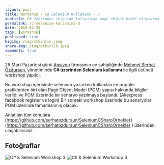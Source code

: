 ```yaml
---
layout: post
title: Workshop - C# Selenium Kullanımı - 3
subtitle: C# üzerinden selenium kullanarak page object model oluşturma ile ilgili pratikler paylaşıldı.
permalink: /c-selenium-kullanimi-3
date: 2019-03-25
tags: [workshop]
published: true
bigimg: /img/etkinlik.jpeg
share-img: /img/etkinlik.jpeg
comments: true
---
```

25 Mart Pazartesi günü [Apsiyon](https://www.apsiyon.com/ "Apsiyon") firmasının ev sahipliğinde
[Mehmet Serhat Özdursun](https://tr.linkedin.com/in/mehmet-serhat-%C3%B6zdursun-79435741 "Mehmet Serhat Özdursun"), yönetiminde
**C# üzerinden Selenium kullanımı** ile ilgili üçüncü workshop yapıldı. 

Bu workshop içerisinde selenium yazarken kullanılan en popüler pratiklerden biri olan Page Object Model (POM) yapısı hakkında
bilgiler verildi ve POM üzerinde bir senaryo yazılmaya başlandı. (Aliexpress facebook register ve login) Bir sonraki
workshop üzerinde bu senaryolar POM üzerinde tamamlanmış olacak.

Anlatılan tüm konulara [https://github.com/serhatozdursun/SeleniumCSharpOrnekler](https://github.com/serhatozdursun/SeleniumCSharpOrnekler ) üzerinden ulaşabilirsiniz.

## Fotoğraflar
![C# & Selenium Workshop 3](https://www.softwaretestingturkey.com/img/2019/workshop_3_c_selenium_1.jpeg)
![C# & Selenium Workshop 3](https://www.softwaretestingturkey.com/img/2019/workshop_3_c_selenium_2.jpeg)
